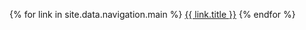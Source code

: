{% for link in site.data.navigation.main %}
  <a class="normal" href="{{ link.url }}">{{ link.title }}</a>
{% endfor %}

